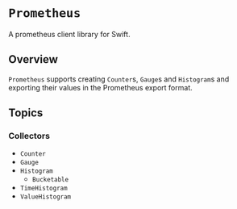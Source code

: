 # ``Prometheus``

A prometheus client library for Swift.

## Overview

``Prometheus`` supports creating ``Counter``s, ``Gauge``s and ``Histogram``s and exporting their
values in the Prometheus export format. 

## Topics

### Collectors

- ``Counter``
- ``Gauge``
- ``Histogram``
    - ``Bucketable``
- ``TimeHistogram``
- ``ValueHistogram``

